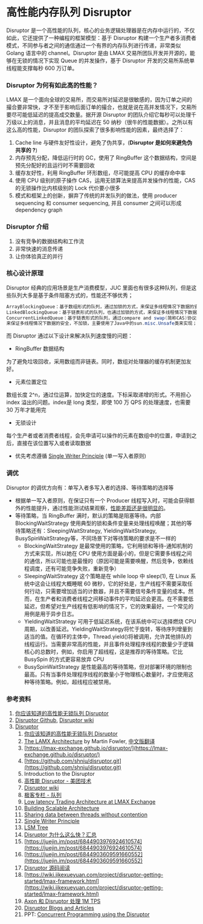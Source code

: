 # 高性能内存队列 Disruptor

Disruptor 是一个高性能的队列，核心的业务逻辑处理器是在内存中运行的，不仅如此，它还提供了一种编程的框架模型：基于 Disruptor 构建一个生产者多消费者模式，不同参与者之间的通信通过一个有界的内存队列进行传递，非常类似 Golang 语言中的 channel。Disruptor 是由 LMAX 交易所团队开发并开源的，能够在无锁的情况下实现 Queue 的并发操作，基于 Disruptor 开发的交易所系统单线程能支撑每秒 600 万订单。

### Disruptor 为何有如此高的性能？

LMAX 是一个面向全球的交易所，而交易所对延迟是很敏感的，因为订单之间的撮合要非常快，才不至于影响后面订单的撮合，也就是说在高并发情况下，交易所要尽可能低延迟的提高成交数量。据开源 Disruptor 的团队介绍它每秒可以处理千万级以上的消息，并且消息的平均延迟在 50 纳秒（很牛的性能数据）。之所以有这么高的性能，Disruptor 的团队探索了很多影响性能的因素，最终选择了：

1. Cache line 与硬件友好性设计，避免了伪共享，\(**Disruptor 是如何来避免伪共享的 ?**\)
2. 内存预先分配，降低运行时的 GC，使用了 RingBuffer 这个数据结构，空间是预先分配好的且运行时不需要回收
3. 缓存友好性，利用 RingBuffer 环形数组，尽可能提高 CPU 的缓存命中率
4. 使用 CPU 级别的原子操作 CAS，运用无锁算法来提高并发操作的性能，CAS 的无锁操作比内核级别的 Lock 代价要小很多
5. 模式和框架上的创新，摒弃了传统的并发队列的做法，使用 producer sequencing 和 consumer sequencing, 并且 consumer 之间可以形成 dependency graph

### Disruptor 介绍

1. 没有竞争的数据结构和工作流
2. 非常快速的消息传递
3. 让你体验真正的并行

### 核心设计原理

Disruptor 经典的应用场景是生产消费模型，JUC 里面也有很多这种队列，但是这些队列大多是基于条件阻塞方式的，性能还不够优秀；

```java
ArrayBlockingQueue：基于数组形式的队列，通过加锁的方式，来保证多线程情况下数据的安全；
LinkedBlockingQueue：基于链表形式的队列，也通过加锁的方式，来保证多线程情况下数据的安全；
ConcurrentLinkedQueue：基于链表形式的队列，通过compare and swap(简称CAS)协议的方式，
来保证多线程情况下数据的安全，不加锁，主要使用了Java中的sun.misc.Unsafe类来实现；
```

而 Disruptor 通过以下设计来解决队列速度慢的问题：

* RingBuffer 数据结构

为了避免垃圾回收，采用数组而非链表。同时，数组对处理器的缓存机制更加友好。

* 元素位置定位

数组长度 2^n，通过位运算，加快定位的速度。下标采取递增的形式。不用担心 index 溢出的问题。index是 long 类型，即使 100 万 QPS 的处理速度，也需要 30 万年才能用完

* 无锁设计

每个生产者或者消费者线程，会先申请可以操作的元素在数组中的位置，申请到之后，直接在该位置写入或者读取数据

* 优先考虑遵循 [Single Writer Principle](../../blog/design-and-dev-and-opt/high-performance-data-structure-design.md#single-writer-principle-dan-yi-xie-ru-zhe-yuan-ze) \(单一写入者原则\)

### 调优

Disruptor 的调优方向有：单写入者多写入者的选择、等待策略的选择等

* 根据单一写入者原则，在保证只有一个 Producer 线程写入时，可能会获得额外的性能提升，通过性能测试结果观察，[性能差距还是很明显的](https://github.com/LMAX-Exchange/disruptor/wiki/Getting-Started#single-vs-multiple-producers)。
* 等待策略，当 RingBuffer 满时，默认的策略是阻塞等待。内部 BlockingWaitStrategy 使用典型的锁和条件变量来处理线程唤醒；其他的等待策略还有：SleepingWaitStrategy, YieldingWaitStrategy, BusySpinWaitStrategy等，不同场景下对等待策略的要求是不一样的
  * BlockingWaitStrategy 是最常使用的策略，它利用锁和等待-通知机制的方式来实现，所以她在 CPU 使用方面是最小的，但是它需要多线程之间的通信，所以可能也是最慢的（原因可能是需要唤醒，然后竞争，依赖线程调度，还有可能竞争失败，重新竞争）
  * SleepingWaitStrategy 这个策略是在 while loop 中 sleep\(1\), 在 Linux 系统中这会让线程大概睡眠 60 微秒，它的好处是，生产线程不需要采取任何行动，只需要增加适当的计数器，并且不需要信号条件变量的成本。然而，在生产者和消费者线程之间移动事件的平均延迟会更高。在不需要低延迟，但希望对生产线程有低影响的情况下，它的效果最好。一个常见的用例是用于异步日志。
  * YieldingWaitStrategy 可用于低延迟系统，在该系统中可以选择燃烧 CPU 周期，以改善延迟。YieldingWaitStrategy将忙于旋转，等待序列增量到适当的值。在循环的主体中，Thread.yield\(\)将被调用，允许其他排队的线程运行。当需要非常高的性能，并且事件处理程序线程的数量少于逻辑核心的总数时，例如，你启用了超线程，这是推荐的等待策略。它比 BusySpin 的方式更容易放弃 CPU
  * BusySpinWaitStrategy 是性能最高的等待策略，但对部署环境的限制也最高。只有当事件处理程序线程的数量小于物理核心数量时，才应使用这种等待策略。例如，超线程应被禁用。

### 参考资料

1. [你应该知道的高性能无锁队列 Disruptor](https://juejin.im/post/6844903648875528206#heading-10)
2. [Disruptor Github](https://github.com/LMAX-Exchange/disruptor), [Disruptor wiki](https://github.com/LMAX-Exchange/disruptor/wiki)
3. [Disruptor](https://lmax-exchange.github.io/disruptor/)
   1. [你应该知道的高性能无锁队列 Disruptor](https://juejin.im/post/5b5f10d65188251ad06b78e3)
   2. [The LAMX Architecture](https://martinfowler.com/articles/lmax.html) by Martin Fowler, [中文版翻译](http://ifeve.com/lmax/)
   3. [https://lmax-exchange.github.io/disruptor/](https://lmax-exchange.github.io/disruptor/)
   4. [https://github.com/shniu/disruptor.git](https://github.com/shniu/disruptor.git)
   5. Introduction to the Disruptor
   6. [高性能 Disruptor - 美团技术](https://tech.meituan.com/2016/11/18/disruptor.html)
   7. [Disruptor wiki](https://github.com/LMAX-Exchange/disruptor/wiki/Introduction)
   8. [极客专栏 - 队列](https://time.geekbang.org/column/article/41330)
   9. [Low latency Trading Architecture at LMAX Exchange](https://www.infoq.com/presentations/lmax-trading-architecture/)
   10. [Building Scalable Architecture](https://medium.com/koinex-crunch/building-scalable-architecture-85ea199aec67)
   11. [Sharing data between threads without contention](http://ifeve.com/sharing-data-among-threads-without-contention-2/)
   12. [Single Writer Principle](https://mechanical-sympathy.blogspot.com/2011/09/single-writer-principle.html)
   13. [LSM Tree](https://medium.com/swlh/log-structured-merge-trees-9c8e2bea89e8)
   14. [Disruptor 为什么这么快？](http://ifeve.com/locks-are-bad/)[汇总](https://coolshell.cn/articles/9169.html)
   15. [https://juejin.im/post/6844903976924610574](https://juejin.im/post/6844903976924610574)
   16. [https://juejin.im/post/6844903609591660552](https://juejin.im/post/6844903609591660552)
   17. [Disruptor 源码阅读](https://coderbee.net/index.php/open-source/20130812/400)
   18. [https://wiki.jikexueyuan.com/project/disruptor-getting-started/lmax-framework.html](https://wiki.jikexueyuan.com/project/disruptor-getting-started/lmax-framework.html)
   19. [Axon 和 Disruptor 处理 1M TPS](http://ifeve.com/axon/)
   20. [Disruptor Blogs and Articles](https://code.google.com/archive/p/disruptor/wikis/BlogsAndArticles.wiki)
   21. PPT: [Concurrent Programming using the Disruptor](https://www.slideshare.net/trishagee/a-users-guide-to-the-disruptor)

